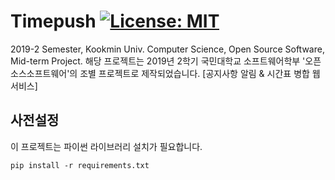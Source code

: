 # Timepush [![License: MIT](https://img.shields.io/badge/License-MIT-yellow.svg)](https://opensource.org/licenses/MIT)

2019-2 Semester, Kookmin Univ. Computer Science, Open Source Software, Mid-term Project.
해당 프로젝트는 2019년 2학기 국민대학교 소프트웨어학부 '오픈소스소프트웨어'의 조별 프로젝트로 제작되었습니다.
[공지사항 알림 & 시간표 병합 웹 서비스]

## 사전설정
이 프로젝트는 파이썬 라이브러리 설치가 필요합니다.

```
pip install -r requirements.txt
```


